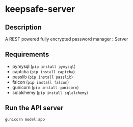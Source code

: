# keepsafe-server

## Description

A REST powered fully encrypted password manager : Server

## Requirements

  * pymysql (`pip install pymysql`)
  * captcha (`pip install captcha`)
  * passlib (`pip install passlib`)
  * falcon (`pip install falcon`)
  * gunicorn (`pip install gunicorn`)
  * sqlalchemy (`pip install sqlalchemy`)

## Run the API server

`gunicorn model:app`